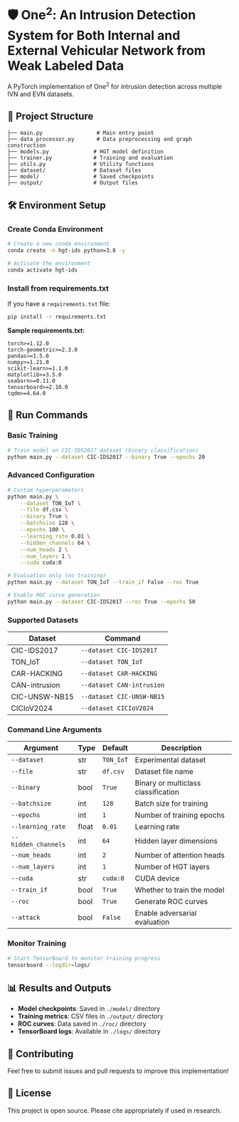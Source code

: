 # 🛡️ One<sup>2</sup>: An Intrusion Detection System for Both Internal and External Vehicular Network from Weak Labeled Data
A PyTorch implementation of One<sup>2</sup> for intrusion detection across multiple IVN and EVN datasets.

## 📁 Project Structure

```
├── main.py                 # Main entry point
├── data_processor.py       # Data preprocessing and graph construction  
├── models.py              # HGT model definition
├── trainer.py             # Training and evaluation
├── utils.py               # Utility functions
├── dataset/               # Dataset files
├── model/                 # Saved checkpoints
├── output/                # Output files
```

## 🛠️ Environment Setup

### Create Conda Environment

```bash
# Create a new conda environment
conda create -n hgt-ids python=3.8 -y

# Activate the environment
conda activate hgt-ids
```

### Install from requirements.txt

If you have a `requirements.txt` file:

```bash
pip install -r requirements.txt
```

**Sample requirements.txt:**
```
torch>=1.12.0
torch-geometric>=2.3.0
pandas>=1.5.0
numpy>=1.21.0
scikit-learn>=1.1.0
matplotlib>=3.5.0
seaborn>=0.11.0
tensorboard>=2.10.0
tqdm>=4.64.0
```

## 🚀 Run Commands

### Basic Training

```bash
# Train model on CIC-IDS2017 dataset (binary classification)
python main.py --dataset CIC-IDS2017 --binary True --epochs 20
```

### Advanced Configuration

```bash
# Custom hyperparameters
python main.py \
    --dataset TON_IoT \
    --file df.csv \
    --binary True \
    --batchsize 128 \
    --epochs 100 \
    --learning_rate 0.01 \
    --hidden_channels 64 \
    --num_heads 2 \
    --num_layers 1 \
    --cuda cuda:0

# Evaluation only (no training)
python main.py --dataset TON_IoT --train_if False --roc True

# Enable ROC curve generation
python main.py --dataset CIC-IDS2017 --roc True --epochs 50
```

### Supported Datasets

| Dataset | Command |
|---------|---------|
| CIC-IDS2017 | `--dataset CIC-IDS2017` |
| TON_IoT | `--dataset TON_IoT` |
| CAR-HACKING | `--dataset CAR-HACKING` |
| CAN-intrusion | `--dataset CAN-intrusion` |
| CIC-UNSW-NB15 | `--dataset CIC-UNSW-NB15` |
| CICIoV2024 | `--dataset CICIoV2024` |

### Command Line Arguments

| Argument | Type | Default | Description |
|----------|------|---------|-------------|
| `--dataset` | str | `TON_IoT` | Experimental dataset |
| `--file` | str | `df.csv` | Dataset file name |
| `--binary` | bool | `True` | Binary or multiclass classification |
| `--batchsize` | int | `128` | Batch size for training |
| `--epochs` | int | `1` | Number of training epochs |
| `--learning_rate` | float | `0.01` | Learning rate |
| `--hidden_channels` | int | `64` | Hidden layer dimensions |
| `--num_heads` | int | `2` | Number of attention heads |
| `--num_layers` | int | `1` | Number of HGT layers |
| `--cuda` | str | `cuda:0` | CUDA device |
| `--train_if` | bool | `True` | Whether to train the model |
| `--roc` | bool | `True` | Generate ROC curves |
| `--attack` | bool | `False` | Enable adversarial evaluation |

### Monitor Training

```bash
# Start TensorBoard to monitor training progress
tensorboard --logdir=logs/
```

## 📊 Results and Outputs

- **Model checkpoints**: Saved in `./model/` directory
- **Training metrics**: CSV files in `./output/` directory  
- **ROC curves**: Data saved in `./roc/` directory
- **TensorBoard logs**: Available in `./logs/` directory

## 🤝 Contributing

Feel free to submit issues and pull requests to improve this implementation!

## 📄 License

This project is open source. Please cite appropriately if used in research.
